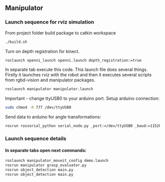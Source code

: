 ## Manipulator

### Launch sequence for rviz simulation
From project folder build package to catkin workspace
```bash
./build.sh
```
Turn on depth registration for kinect.
```bash
roslaunch openni_launch openni.launch depth_registration:=true
```
In separate tab execute this code. This launch file does several things.
Firstly it launches rviz with the robot and then it executes several scripts
 from rgbd-vision and manipulator packages.
```bash
roslaunch manipulator manipulator.launch
```

Important - change ttyUSB0 to your arduino port. Setup arduino connection:
```bash
sudo chmod -R 777 /dev/ttyUSB0
```
Send  data to arduino for angle transformations:
```bash
rosrun rosserial_python serial_node.py _port:=/dev/ttyUSB0 _baud:=115200
```

### Launch sequence details
#### In separate tabs open next commands:
```bash
roslaunch manipulator_moveit_config demo.launch
rosrun manipulator grasp_evaluator.py
rosrun object_detection main.py
rosrun object_detection main.py
```
